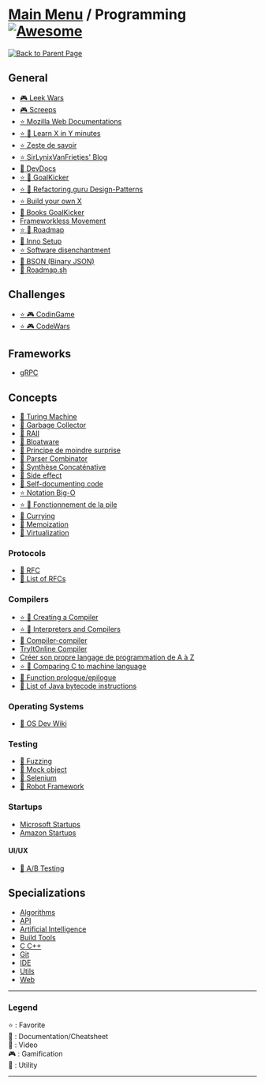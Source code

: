 # [Main Menu](../README.md) / Programming [![Awesome](https://awesome.re/badge-flat.svg)](https://awesome.re)

[![Back to Parent Page](https://img.shields.io/badge/-Back_to_Parent_Page-blue?style=for-the-badge)](../README.md)

## General
- [:video_game: Leek Wars](https://leekwars.com/)
- [:video_game: Screeps](https://screeps.com/)
- [:star: Mozilla Web Documentations](https://developer.mozilla.org/fr/)
- [:star: :book: Learn X in Y minutes](https://learnxinyminutes.com/)
- [:star: Zeste de savoir](https://zestedesavoir.com/)
- [:star: SirLynixVanFrietjes' Blog](https://sirlynixvanfrietjes.be/)
- [:book: DevDocs](https://devdocs.io/)
- [:star: :book: GoalKicker](https://goalkicker.com/)
- [:star: :book: Refactoring.guru Design-Patterns](https://refactoring.guru/design-patterns/catalog)
- [:star: Build your own X](https://github.com/danistefanovic/build-your-own-x)
- [:book: Books GoalKicker](https://books.goalkicker.com/)
- [Frameworkless Movement](https://www.frameworklessmovement.org/)
- [:star: :book: Roadmap](https://roadmap.sh/)
- [:wrench: Inno Setup](https://jrsoftware.org/isinfo.php)
- [:star: Software disenchantment](https://tonsky.me/blog/disenchantment/)
- [:book: BSON (Binary JSON)](https://bsonspec.org)
- [:book: Roadmap.sh](https://roadmap.sh)

## Challenges
- [:star: :video_game: CodinGame](https://www.codingame.com/start)
- [:star: :video_game: CodeWars](https://www.codewars.com/)

## Frameworks
- [gRPC](https://grpc.io)

## Concepts
- [:book: Turing Machine](https://en.wikipedia.org/wiki/Turing_machine)
- [:book: Garbage Collector](https://en.wikipedia.org/wiki/Garbage_collection_(computer_science))
- [:book: RAII](https://fr.wikipedia.org/wiki/Resource_acquisition_is_initialization)
- [:book: Bloatware](https://fr.wikipedia.org/wiki/Bloatware)
- [:book: Principe de moindre surprise](https://fr.wikipedia.org/wiki/Principe_de_moindre_surprise)
- [:book: Parser Combinator](https://en.wikipedia.org/wiki/Parser_combinator)
- [:book: Synthèse Concaténative](https://en.wikipedia.org/wiki/Concatenative_synthesis)
- [:book: Side effect](https://en.wikipedia.org/wiki/Side_effect_(computer_science))
- [:book: Self-documenting code](https://en.wikipedia.org/wiki/Self-documenting_code)
- [:star: Notation Big-O](https://www.jesuisundev.com/comprendre-la-notation-big-o-en-7-minutes/)
- [:star: :book: Fonctionnement de la pile](https://beta.hackndo.com/stack-introduction/)
- [:book: Currying](https://en.wikipedia.org/wiki/Currying)
- [:book: Memoization](https://en.wikipedia.org/wiki/Memoization)
- [:book: Virtualization](https://en.wikipedia.org/wiki/Virtualization)

### Protocols
- [:book: RFC](https://fr.wikipedia.org/wiki/Request_for_comments)
- [:book: List of RFCs](https://en.wikipedia.org/wiki/List_of_RFCs)

### Compilers
- [:star: :movie_camera: Creating a Compiler](https://www.youtube.com/playlist?list=PLzLzYGEbdY5n9ITKUqOuRjXkRU5tMW2Sd)
- [:star: :movie_camera: Interpreters and Compilers](https://www.youtube.com/watch?v=_C5AHaS1mOA)
- [:book: Compiler-compiler](https://en.wikipedia.org/wiki/Compiler-compiler)
- [TryItOnline Compiler](https://tio.run/)
- [Créer son propre langage de programmation de A à Z](https://totodu.net/Compilation/Compilation)
- [:star: :movie_camera: Comparing C to machine language](https://www.youtube.com/watch?v=yOyaJXpAYZQ)
- [:book: Function prologue/epilogue](https://en.wikipedia.org/wiki/Function_prologue)
- [:book: List of Java bytecode instructions](https://en.wikipedia.org/wiki/List_of_Java_bytecode_instructions)

### Operating Systems
- [:book: OS Dev Wiki](https://wiki.osdev.org/Main_Page)

### Testing
- [:book: Fuzzing](https://en.wikipedia.org/wiki/Fuzzing)
- [:book: Mock object](https://en.wikipedia.org/wiki/Mock_object)
- [:wrench: Selenium](https://www.selenium.dev)
- [:wrench: Robot Framework](https://robotframework.org)

### Startups
- [Microsoft Startups](https://www.microsoft.com/en-us/startups)
- [Amazon Startups](https://aws.amazon.com/fr/startups/)

#### UI/UX
- [:book: A/B Testing](https://en.wikipedia.org/wiki/A/B_testing)

## Specializations
- [Algorithms](Algorithms/README.md)
- [API](API/README.md)
- [Artificial Intelligence](Artificial%20Intelligence/README.md)
- [Build Tools](Build%20Tools/README.md)
- [C C++](C%20C++/README.md)
- [Git](Git/README.md)
- [IDE](IDE/README.md)
- [Utils](Utils/README.md)
- [Web](Web/README.md)

---

### Legend
:star: : Favorite\
:book: : Documentation/Cheatsheet\
:movie_camera: : Video\
:video_game: : Gamification\
:wrench: : Utility

---
